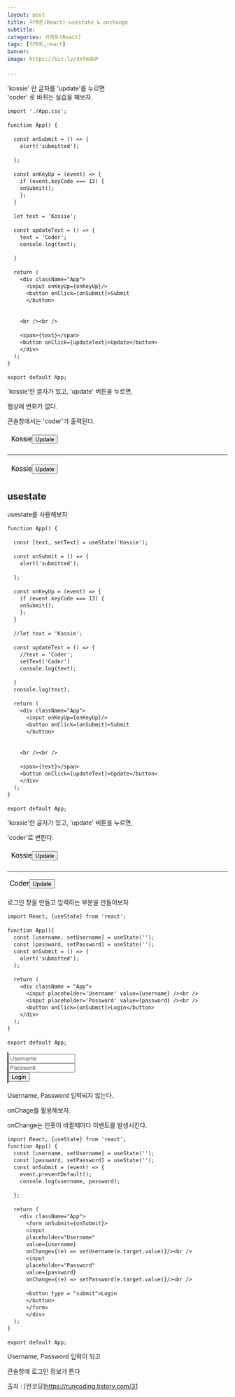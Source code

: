 ```yaml
---
layout: post
title: 리액트(React)-usestate & onchange
subtitle: 
categories: 리액트(React)
tags: [리액트,react]
banner:
image: https://bit.ly/3xTmdUP

---
```



'kossie' 란 글자를 'update'를 누르면  
'coder' 로 바뀌는 실습을 해보자.

~~~
import './App.css';

function App() {

  const onSubmit = () => {
    alert('submitted'); 

  };

  const onKeyUp = (event) => {
    if (event.keyCode === 13) {
    onSubmit();
    };
  }

  let text = 'Kossie';

  const updateText = () => {
    text = 'Coder';
    console.log(text);

  }
 
  return (
    <div className="App">
      <input onKeyUp={onKeyUp}/>
      <button onClick={onSubmit}>Submit
      </button>
  

    <br /><br />

    <span>{text}</span>
    <button onClick={updateText}>Update</button> 
    </div>
  );
}

export default App;
~~~

'kossie'란 글자가 있고, 'update' 버튼을 누르면,  

웹상에 변화가 없다.

콘솔창에서는 'coder'가 출력된다.

<img src="/assets/images/img/2022_04_28/kossie.png">

***

<img src="/assets/images/img/2022_04_28/kossie.png">


## usestate

usestate를 사용해보자

~~~
function App() {

  const [text, setText] = useState('Kossie');

  const onSubmit = () => {
    alert('submitted');

  };

  const onKeyUp = (event) => {
    if (event.keyCode === 13) {
    onSubmit();
    };
  }

  //let text = 'Kossie';

  const updateText = () => {
    //text = 'Coder';
    setText('Coder')
    console.log(text);

  }
  console.log(text);

  return (
    <div className="App">
      <input onKeyUp={onKeyUp}/>
      <button onClick={onSubmit}>Submit
      </button>
  

    <br /><br />

    <span>{text}</span>
    <button onClick={updateText}>Update</button> 
    </div>
  );
}

export default App;
~~~

'kossie'란 글자가 있고, 'update' 버튼을 누르면,

'coder'로 변한다.

<img src="/assets/images/img/2022_04_28/kossie.png">

***

<img src="/assets/images/img/2022_04_28/coder.png">


로그인 창을 만들고 입력하는 부분을 만들어보자  

~~~
import React, {useState} from 'react';

function App(){
  const [username, setUsername] = useState('');
  const [password, setPassword] = useState('');
  const onSubmit = () => {
    alert('submitted');
  };

  return (
    <div className = "App">
      <input placeholder='Username' value={username} /><br />
      <input placeholder='Password' value={password} /><br />
      <button onClick={onSubmit}>Login</button>
    </div>
  );
}

export default App;
~~~

<img src="/assets/images/img/2022_04_28/login.png">


Username, Password 입력되지 않는다.

onChage를 활용해보자.

onChange는 인풋이 바뀔때마다 이벤트를 발생시킨다.

~~~
import React, {useState} from 'react';
function App() {
  const [username, setUsername] = useState('');
  const [password, setPassword] = useState('');
  const onSubmit = (event) => {
    event.preventDefault();
    console.log(username, password);

  };
 
  return (
    <div className="App">
      <form onSubmit={onSubmit}>
      <input 
      placeholder="Username" 
      value={username} 
      onChange={(e) => setUsername(e.target.value)}/><br />
      <input 
      placeholder="Password" 
      value={password} 
      onChange={(e) => setPassword(e.target.value)}/><br />

      <button type = "submit">Login
      </button>
      </form>
      </div>
  ); 
}

export default App;
~~~

Username, Password 입력이 되고

콘솔창에 로그인 정보가 뜬다










출처 : [런코딩]https://runcoding.tistory.com/31





